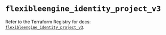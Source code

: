 # `flexibleengine_identity_project_v3`

Refer to the Terraform Registry for docs: [`flexibleengine_identity_project_v3`](https://registry.terraform.io/providers/flexibleenginecloud/flexibleengine/1.46.0/docs/resources/identity_project_v3).
